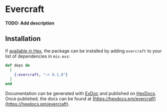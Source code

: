 # Evercraft

**TODO: Add description**

## Installation

If [available in Hex](https://hex.pm/docs/publish), the package can be installed
by adding `evercraft` to your list of dependencies in `mix.exs`:

```elixir
def deps do
  [
    {:evercraft, "~> 0.1.0"}
  ]
end
```

Documentation can be generated with [ExDoc](https://github.com/elixir-lang/ex_doc)
and published on [HexDocs](https://hexdocs.pm). Once published, the docs can
be found at [https://hexdocs.pm/evercraft](https://hexdocs.pm/evercraft).

